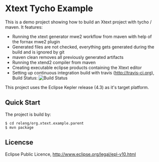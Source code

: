 # Xtext Tycho Example

This is a demo project showing how to build an Xtext project with tycho / maven. It features:

* Running the xtext generator mwe2 workflow from maven with help of the fornax mwe2 plugin
* Generated files are not checked, everything gets generated during the build and is ignored by git
* maven clean removes all previously generated artifacts
* Running the xtend2 compiler from maven
* Creating executable eclipse products containing the Xtext editor
* Setting up continuous integration build with travis (http://travis-ci.org), Build Status: ![Build Status](https://api.travis-ci.org/ckulla/xtext-tycho-example.png?branch=master)
 
This project uses the Eclipse Kepler release (4.3) as it's target platform.

## Quick Start

The project is build by:

    $ cd releng/org.xtext.example.parent
    $ mvn package

## Licencse

Eclipse Public Licence, http://www.eclipse.org/legal/epl-v10.html

